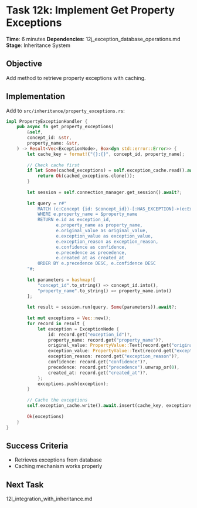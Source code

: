 # Task 12k: Implement Get Property Exceptions

**Time**: 6 minutes
**Dependencies**: 12j_exception_database_operations.md
**Stage**: Inheritance System

## Objective
Add method to retrieve property exceptions with caching.

## Implementation
Add to `src/inheritance/property_exceptions.rs`:

```rust
impl PropertyExceptionHandler {
    pub async fn get_property_exceptions(
        &self,
        concept_id: &str,
        property_name: &str,
    ) -> Result<Vec<ExceptionNode>, Box<dyn std::error::Error>> {
        let cache_key = format!("{}:{}", concept_id, property_name);
        
        // Check cache first
        if let Some(cached_exceptions) = self.exception_cache.read().await.get(&cache_key) {
            return Ok(cached_exceptions.clone());
        }
        
        let session = self.connection_manager.get_session().await?;
        
        let query = r#"
            MATCH (c:Concept {id: $concept_id})-[:HAS_EXCEPTION]->(e:Exception)
            WHERE e.property_name = $property_name
            RETURN e.id as exception_id,
                   e.property_name as property_name,
                   e.original_value as original_value,
                   e.exception_value as exception_value,
                   e.exception_reason as exception_reason,
                   e.confidence as confidence,
                   e.precedence as precedence,
                   e.created_at as created_at
            ORDER BY e.precedence DESC, e.confidence DESC
        "#;
        
        let parameters = hashmap![
            "concept_id".to_string() => concept_id.into(),
            "property_name".to_string() => property_name.into()
        ];
        
        let result = session.run(query, Some(parameters)).await?;
        
        let mut exceptions = Vec::new();
        for record in result {
            let exception = ExceptionNode {
                id: record.get("exception_id")?,
                property_name: record.get("property_name")?,
                original_value: PropertyValue::Text(record.get("original_value")?),
                exception_value: PropertyValue::Text(record.get("exception_value")?),
                exception_reason: record.get("exception_reason")?,
                confidence: record.get("confidence")?,
                precedence: record.get("precedence").unwrap_or(0),
                created_at: record.get("created_at")?,
            };
            exceptions.push(exception);
        }
        
        // Cache the exceptions
        self.exception_cache.write().await.insert(cache_key, exceptions.clone());
        
        Ok(exceptions)
    }
}
```

## Success Criteria
- Retrieves exceptions from database
- Caching mechanism works properly

## Next Task
12l_integration_with_inheritance.md